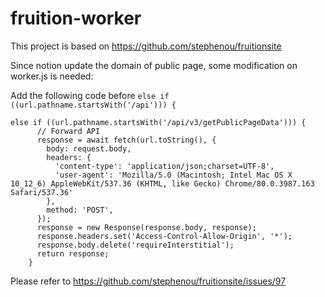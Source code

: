 # fruition-worker

This project is based on https://github.com/stephenou/fruitionsite

Since notion update the domain of public page, some modification on worker.js is needed:

Add the following code before `else if ((url.pathname.startsWith('/api'))) {`
```
else if ((url.pathname.startsWith('/api/v3/getPublicPageData'))) {
      // Forward API
      response = await fetch(url.toString(), {
        body: request.body,
        headers: {
          'content-type': 'application/json;charset=UTF-8',
          'user-agent': 'Mozilla/5.0 (Macintosh; Intel Mac OS X 10_12_6) AppleWebKit/537.36 (KHTML, like Gecko) Chrome/80.0.3987.163 Safari/537.36'
        },
        method: 'POST',
      });
      response = new Response(response.body, response);
      response.headers.set('Access-Control-Allow-Origin', '*');
      response.body.delete('requireInterstitial');
      return response;
    }
```

Please refer to https://github.com/stephenou/fruitionsite/issues/97
